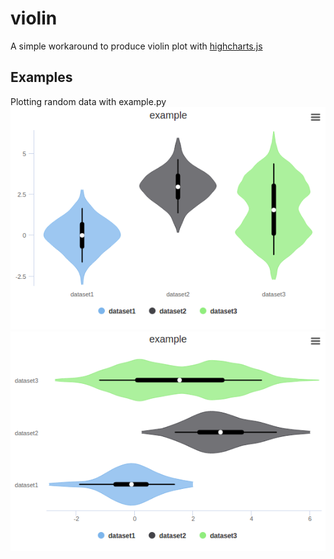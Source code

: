 # violin
A simple workaround to produce violin plot with [highcharts.js](http://www.highcharts.js)

## Examples
Plotting random data with example.py    
![example2](img/example2.png)
![example1](img/example1.png)

